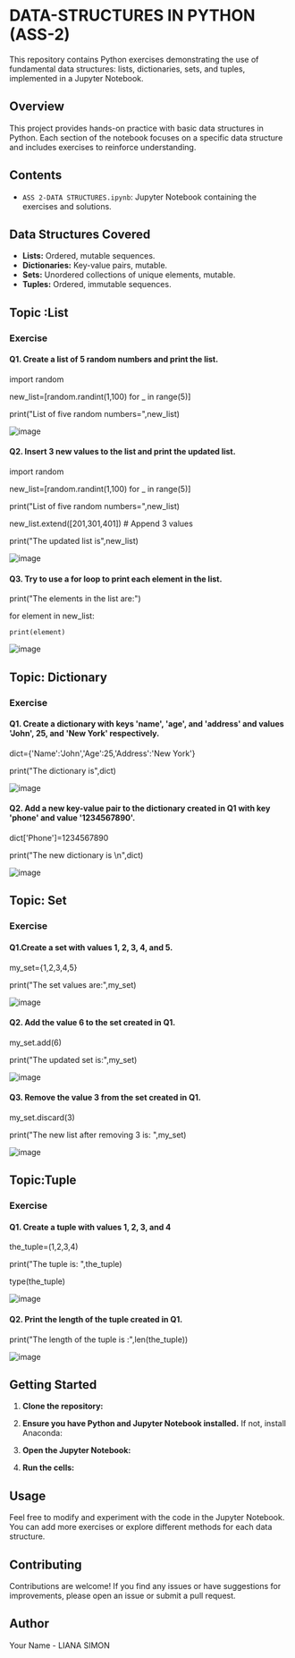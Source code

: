 # DATA-STRUCTURES IN PYTHON (ASS-2)

This repository contains Python exercises demonstrating the use of fundamental data structures: lists, dictionaries, sets, and tuples, implemented in a Jupyter Notebook.

## Overview

This project provides hands-on practice with basic data structures in Python. Each section of the notebook focuses on a specific data structure and includes exercises to reinforce understanding.

## Contents

-   `ASS 2-DATA STRUCTURES.ipynb`: Jupyter Notebook containing the exercises and solutions.

## Data Structures Covered

-   **Lists:** Ordered, mutable sequences.
-   **Dictionaries:** Key-value pairs, mutable.
-   **Sets:** Unordered collections of unique elements, mutable.
-   **Tuples:** Ordered, immutable sequences.




## Topic :List

### Exercise

#### Q1. Create a list of 5 random numbers and print the list.

import random

new_list=[random.randint(1,100) for _ in range(5)]

print("List of five random numbers=",new_list)

![image](https://github.com/user-attachments/assets/9ce26cf2-9e77-48ef-b202-32df86808bec)


#### Q2. Insert 3 new values to the list and print the updated list.

import random

new_list=[random.randint(1,100) for _ in range(5)]

print("List of five random numbers=",new_list)

new_list.extend([201,301,401])  # Append 3 values

print("The updated list is",new_list)


![image](https://github.com/user-attachments/assets/e43d3022-db87-4cd2-b559-baef4df2fe7a)


#### Q3. Try to use a for loop to print each element in the list.

print("The elements in the list are:")

for element in new_list:

    print(element)


![image](https://github.com/user-attachments/assets/131983ac-b64f-44f2-9cad-c45c3e775076)


## Topic: Dictionary

### Exercise 

#### Q1. Create a dictionary with keys 'name', 'age', and 'address' and values 'John', 25, and 'New York' respectively.

dict={'Name':'John','Age':25,'Address':'New York'}

print("The dictionary is",dict)


![image](https://github.com/user-attachments/assets/e38cc5fd-5a80-4508-ad6e-3f55d69018ea)


#### Q2. Add a new key-value pair to the dictionary created in Q1 with key 'phone' and value '1234567890'.

dict['Phone']=1234567890

print("The new dictionary is \n",dict)

![image](https://github.com/user-attachments/assets/e050a96e-599b-4e4a-b51e-6e10797fcc96)


## Topic: Set

### Exercise  

#### Q1.Create a set with values 1, 2, 3, 4, and 5.

my_set={1,2,3,4,5}

print("The set values are:",my_set)

![image](https://github.com/user-attachments/assets/837f4565-9a38-4426-91e3-1adfc950052f)


#### Q2. Add the value 6 to the set created in Q1.

my_set.add(6)

print("The updated set is:",my_set)

![image](https://github.com/user-attachments/assets/b3e40c36-7771-4efa-8dd0-7b03818eee0e)


#### Q3. Remove the value 3 from the set created in Q1.

my_set.discard(3)

print("The new list after removing 3 is: ",my_set)

![image](https://github.com/user-attachments/assets/0f2ad8ef-6a44-48a0-b028-a48a91c0d1b3)


## Topic:Tuple

### Exercise 

#### Q1. Create a tuple with values 1, 2, 3, and 4

the_tuple=(1,2,3,4)

print("The tuple is: ",the_tuple)

type(the_tuple)

![image](https://github.com/user-attachments/assets/a7fbef76-8116-4452-ae40-3d227b1e7dcf)


#### Q2. Print the length of the tuple created in Q1.

print("The length of the tuple is :",len(the_tuple))

![image](https://github.com/user-attachments/assets/d981f56b-30ab-488b-ab57-d566bc94437c)



## Getting Started

1.  **Clone the repository:**

2.  **Ensure you have Python and Jupyter Notebook installed.** If not, install Anaconda:

3.  **Open the Jupyter Notebook:**

4.  **Run the cells:** 

## Usage

Feel free to modify and experiment with the code in the Jupyter Notebook. You can add more exercises or explore different methods for each data structure.

## Contributing

Contributions are welcome! If you find any issues or have suggestions for improvements, please open an issue or submit a pull request.



## Author

Your Name - LIANA SIMON











